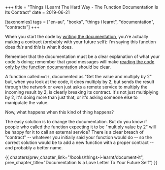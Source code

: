 +++
title = "Things I Learnt The Hard Way - The Function Documentation Is Its Contract"
date = 2019-06-21

[taxonomies]
tags = ["en-au", "books", "things i learnt", "documentation", "contracts"]
+++

When you start the code by [writing the
documentation](/books/things-i-learnt/steps-as-comments), you're actually
making a contract (probably with your future self): I'm saying this function
does _this_ and _this_ is what it does.

<!-- more -->

Remember that the documentation must be a clear explanation of what your code
_is_ doing; remember that good messages will make [reading the code only by
the function documentation](/books/things-i-learnt/document-id) should be
clear.

A function called `mult`, documented as "Get the value and multiply by 2" but,
when you look at the code, it does multiply by 2, but sends the result through
the network or even just asks a remote service to multiply the incoming result
by 2, is clearly breaking its contract. It's not just multiplying by 2, it's
doing more than just that, or it's asking someone else to manipulate the
value.

Now, what happens when this kind of thing happens?

The easy solution is to change the documentation. But do you know if people
who called the function expecting it to be "multiply value by 2" will be happy
for it to call an external service? There is a clear breach of "contract" --
whatever you initially said your function would do -- so the correct solution
would be to add a new function with a proper contract -- and probably a better
name.

{{ chapters(prev_chapter_link="/books/things-i-learnt/document-it", prev_chapter_title="Documentation Is a Love Letter To Your Future Self") }}
